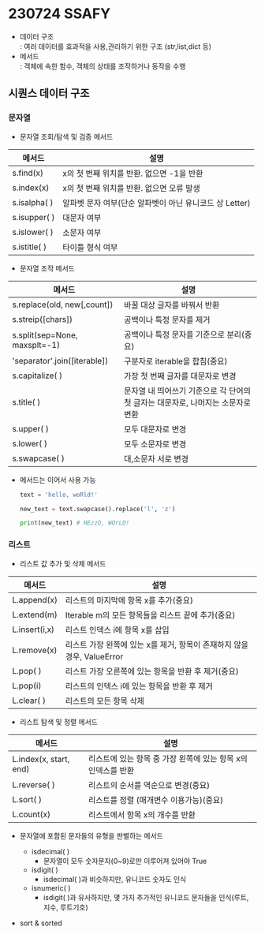 # 230724 SSAFY
* 데이터 구조<br>
: 여러 데이터를 효과적을 사용,관리하기 위한 구조 (str,list,dict 등)
* 메서드<br>
: 객체에 속한 함수, 객체의 상태를 조작하거나 동작을 수행

## 시퀀스 데이터 구조
### 문자열
* 문자열 조회/탐색 및 검증 메서드

|메서드|설명|
|---|---|
|s.find(x)|x의 첫 번째 위치를 반환. 없으면 -1을 반환|
|s.index(x)|x의 첫 번째 위치를 반환. 없으면 오류 발생|
|s.isalpha( )|알파벳 문자 여부(단순 알파벳이 아닌 유니코드 상 Letter)|
|s.isupper( )|대문자 여부|
|s.islower( )|소문자 여부|
|s.istitle( )|타이틀 형식 여부|

* 문자열 조작 메서드

|메서드|설명|
|---|---|
|s.replace(old, new[,count])|바꿀 대상 글자를 바꿔서 반환|
|s.streip([chars])|공백이나 특정 문자를 제거|
|s.split(sep=None, maxsplt=-1)|공백이나 특정 문자를 기준으로 분리(중요)|
|'separator'.join([iterable])|구분자로 iterable을 합침(중요)|
|s.capitalize( )|가장 첫 번째 글자를 대문자로 변경|
|s.title( )|문자열 내 띄어쓰기 기준으로 각 단어의 첫 글자는 대문자로, 나머지는 소문자로 변환|
|s.upper( )|모두 대문자로 변경|
|s.lower( )|모두 소문자로 변경|
|s.swapcase( )|대,소문자 서로 변경|
   
* 메서드는 이어서 사용 가능  
    ```python
    text = 'hello, woRld!'

    new_text = text.swapcase().replace('l', 'z')
    
    print(new_text) # HEzzO, WOrLD!
    ```
### 리스트
* 리스트 값 추가 및 삭제 메서드

|메서드|설명|
|---|---|
|L.append(x)|리스트의 마지막에 항목 x를 추가(중요)|
|L.extend(m)|Iterable m의 모든 항목들을 리스트 끝에 추가(중요)|
|L.insert(i,x)|리스트 인덱스 i에 항목 x를 삽입|
|L.remove(x)|리스트 가장 왼쪽에 있는 x를 제거, 항목이 존재하지 않을 경우, ValueError|
|L.pop( )|리스트 가장 오른쪽에 있는 항목을 반환 후 제거(중요)|
|L.pop(i)|리스트의 인덱스 i에 있는 항목을 반환 후 제거|
|L.clear( )|리스트의 모든 항목 삭제|
* 리스트 탐색 및 정렬 메서드

|메서드|설명|
|---|---|
|L.index(x, start, end)|리스트에 있는 항목 중 가장 왼쪽에 있는 항목 x의 인덱스를 반환|
|L.reverse( )|리스트의 순서를 역순으로 변경(중요)|
|L.sort( )|리스트를 정렬 (매개변수 이용가능)(중요)|
|L.count(x)|리스트에서 항목 x의 개수를 반환|

* 문자열에 포함된 문자들의 유형을 판별하는 메서드
    * isdecimal( )
        * 문자열이 모두 숫자문자(0~9)로만 이루어져 있어야 True
    * isdigit( )
        * isdecimal( )과 비슷하지만, 유니코드 숫자도 인식
    * isnumeric( )
        * isdigit( )과 유사하지만, 몇 가지 추가적인 유니코드 문자들을 인식(루트, 지수, 루트기호)

* sort & sorted